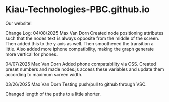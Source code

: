 # Kiau-Technologies-PBC.github.io
Our website!


Change Log:
04/08/2025
Max Van Dorn
Created node positioning attributes such that the nodes text is always opposite from the middle of the screen. 
Then added this to the y axis as well. Then smoothened the transition a little. 
Also added more iphone compatibility, making the graph generate more vertical for phones. 

04/07/2025
Max Van Dorn
Added phone compatability via CSS. Created preset numbers and made nodes.js access these variables and update them according to maximum screen width. 

03/26/2025
Max Van Dorn
Testing push/pull to github through VSC.

Changed length of the paths to a little shorter.